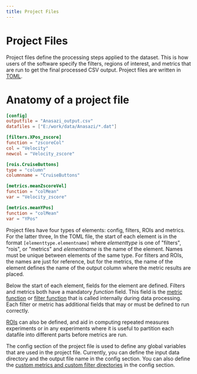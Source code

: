 ```yaml
---
title: Project Files
---
```


# Project Files

Project files define the processing steps applied to the dataset. This is how users of the software specify the filters, regions of interest, and metrics that are run to get the final processed CSV output. Project files are written in [TOML](https://toml.io/).

# Anatomy of a project file

```toml title="test1_pf.toml"
[config]
outputfile = "Anasazi_output.csv"
datafiles = ["E:/work/data/Anasazi/*.dat"]

[filters.XPos_zscore]
function = "zscoreCol"
col = "Velocity"
newcol = "Velocity_zscore"

[rois.CruiseButtons]
type = "column"
columnname = "CruiseButtons"

[metrics.meanZscoreVel]
function = "colMean"
var = "Velocity_zscore"

[metrics.meanYPos]
function = "colMean"
var = "YPos"
```

Project files have four types of elements: config, filters, ROIs and metrics. For the latter three, In the TOML file, the start of each element is in the format `[elementtype.elementname]` where *elementtype* is one of "filters", "rois", or "metrics" and *elementname* is the name of the element. Names must be unique between elements of the same type. For filters and ROIs, the names are just for reference, but for the metrics, the name of the element defines the name of the output column where the metric results are placed. 

Below the start of each element, fields for the element are defined. Filters and metrics both have a mandatory *function* field. This field is the [metric function](../reference/metrics.md) or [filter function](../reference/filters.md) that is called internally during data processing. Each filter or metric has additional fields that may or must be defined to run correctly. 

[ROIs](../explanation/rois.md) can also be defined, and aid in computing repeated measures experiments or in any experiments where it is useful to partition each datafile into different parts before metrics are run. 

The config section of the project file is used to define any global variables that are used in the project file. Currently, you can define the input data directory and the output file name in the config section. You can also define the
[custom metrics and custom filter directories](../tutorial/custom_metrics.md) in the config section.
